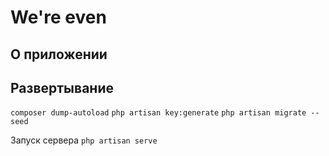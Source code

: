 # We're even

## О приложении

## Развертывание

``composer dump-autoload``
``php artisan key:generate``
``php artisan migrate --seed``

Запуск сервера
``php artisan serve``
